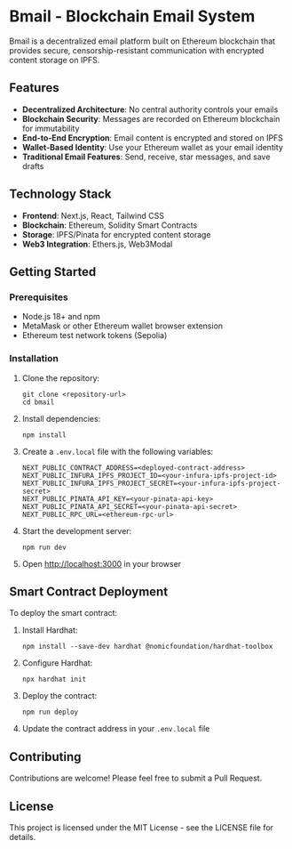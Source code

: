 # Bmail - Blockchain Email System

Bmail is a decentralized email platform built on Ethereum blockchain that provides secure, censorship-resistant communication with encrypted content storage on IPFS.

## Features

- **Decentralized Architecture**: No central authority controls your emails
- **Blockchain Security**: Messages are recorded on Ethereum blockchain for immutability
- **End-to-End Encryption**: Email content is encrypted and stored on IPFS
- **Wallet-Based Identity**: Use your Ethereum wallet as your email identity
- **Traditional Email Features**: Send, receive, star messages, and save drafts

## Technology Stack

- **Frontend**: Next.js, React, Tailwind CSS
- **Blockchain**: Ethereum, Solidity Smart Contracts
- **Storage**: IPFS/Pinata for encrypted content storage
- **Web3 Integration**: Ethers.js, Web3Modal

## Getting Started

### Prerequisites

- Node.js 18+ and npm
- MetaMask or other Ethereum wallet browser extension
- Ethereum test network tokens (Sepolia)

### Installation

1. Clone the repository:

   ```
   git clone <repository-url>
   cd bmail
   ```

2. Install dependencies:

   ```
   npm install
   ```

3. Create a `.env.local` file with the following variables:

   ```
   NEXT_PUBLIC_CONTRACT_ADDRESS=<deployed-contract-address>
   NEXT_PUBLIC_INFURA_IPFS_PROJECT_ID=<your-infura-ipfs-project-id>
   NEXT_PUBLIC_INFURA_IPFS_PROJECT_SECRET=<your-infura-ipfs-project-secret>
   NEXT_PUBLIC_PINATA_API_KEY=<your-pinata-api-key>
   NEXT_PUBLIC_PINATA_API_SECRET=<your-pinata-api-secret>
   NEXT_PUBLIC_RPC_URL=<ethereum-rpc-url>
   ```

4. Start the development server:

   ```
   npm run dev
   ```

5. Open [http://localhost:3000](http://localhost:3000) in your browser

## Smart Contract Deployment

To deploy the smart contract:

1. Install Hardhat:

   ```
   npm install --save-dev hardhat @nomicfoundation/hardhat-toolbox
   ```

2. Configure Hardhat:

   ```
   npx hardhat init
   ```

3. Deploy the contract:

   ```
   npm run deploy
   ```

4. Update the contract address in your `.env.local` file

## Contributing

Contributions are welcome! Please feel free to submit a Pull Request.

## License

This project is licensed under the MIT License - see the LICENSE file for details.
